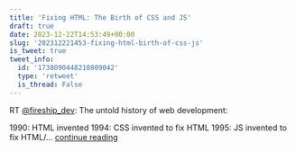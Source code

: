 ```yaml
---
title: 'Fixing HTML: The Birth of CSS and JS'
draft: true
date: 2023-12-22T14:53:49+00:00
slug: '202312221453-fixing-html-birth-of-css-js'
is_tweet: true
tweet_info:
  id: '1738090448210809042'
  type: 'retweet'
  is_thread: False
---
```




RT [@fireship_dev](https://x.com/fireship_dev): The untold history of web development:

1990: HTML invented
1994: CSS invented to fix HTML
1995: JS invented to fix HTML/… [continue reading](https://x.com/sytelus/status/1738090448210809042)
